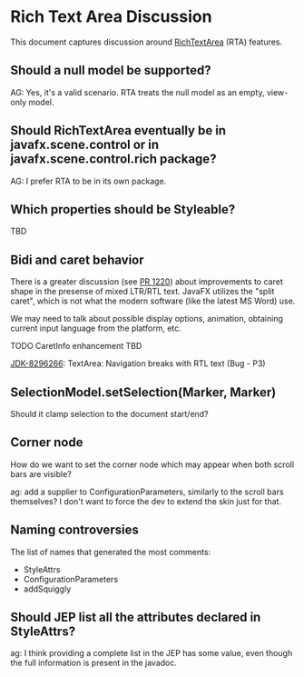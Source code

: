 # Rich Text Area Discussion

This document captures discussion around [RichTextArea](RichTextArea.md) (RTA) features.


## Should a null model be supported?

AG: Yes, it's a valid scenario.  RTA treats the null model as an empty, view-only model.


## Should RichTextArea eventually be in javafx.scene.control or in javafx.scene.control.rich package?

AG: I prefer RTA to be in its own package.


## Which properties should be Styleable?

TBD


## Bidi and caret behavior

There is a greater discussion (see [PR 1220](https://github.com/openjdk/jfx/pull/1220#issuecomment-1770459622)) about improvements to caret shape in the presense of mixed LTR/RTL text.  JavaFX utilizes the "split caret", which is not what the modern software
(like the latest MS Word) use.

We may need to talk about possible display options, animation, obtaining current input language from the platform, etc.

TODO CaretInfo enhancement TBD

[JDK-8296266](https://bugs.openjdk.org/browse/JDK-8296266): TextArea: Navigation breaks with RTL text (Bug - P3)


## SelectionModel.setSelection(Marker, Marker)

Should it clamp selection to the document start/end?


## Corner node

How do we want to set the corner node which may appear when both scroll bars are visible?

ag: add a supplier to ConfigurationParameters, similarly to the scroll bars themselves?
I don't want to force the dev to extend the skin just for that.


## Naming controversies

The list of names that generated the most comments:

- StyleAttrs
- ConfigurationParameters
- addSquiggly


## Should JEP list all the attributes declared in StyleAttrs?

ag: I think providing a complete list in the JEP has some value, even though the full information is present 
in the javadoc.

